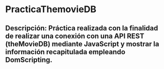 # PracticaThemovieDB
## Descripción: Práctica realizada con la finalidad de realizar una conexión con una API REST (theMovieDB) mediante JavaScript y mostrar la información recapitulada empleando DomScripting.
